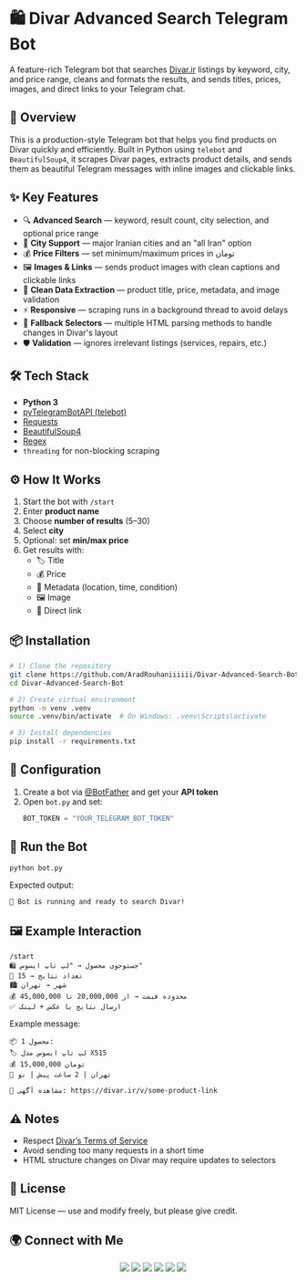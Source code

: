 # 🛍 Divar Advanced Search Telegram Bot

A feature-rich Telegram bot that searches [Divar.ir](https://divar.ir) listings by keyword, city, and price range,
cleans and formats the results, and sends titles, prices, images, and direct links to your Telegram chat.

## 📖 Overview

This is a production-style Telegram bot that helps you find products on Divar quickly and efficiently.
Built in Python using `telebot` and `BeautifulSoup4`, it scrapes Divar pages, extracts product details,
and sends them as beautiful Telegram messages with inline images and clickable links.

## ✨ Key Features

- 🔍 **Advanced Search** — keyword, result count, city selection, and optional price range
- 🌆 **City Support** — major Iranian cities and an "all Iran" option
- 💰 **Price Filters** — set minimum/maximum prices in تومان
- 🖼 **Images & Links** — sends product images with clean captions and clickable links
- 🧹 **Clean Data Extraction** — product title, price, metadata, and image validation
- ⚡ **Responsive** — scraping runs in a background thread to avoid delays
- 🔄 **Fallback Selectors** — multiple HTML parsing methods to handle changes in Divar's layout
- 🛡 **Validation** — ignores irrelevant listings (services, repairs, etc.)

## 🛠 Tech Stack

- **Python 3**
- [pyTelegramBotAPI (telebot)](https://github.com/eternnoir/pyTelegramBotAPI)
- [Requests](https://docs.python-requests.org/)
- [BeautifulSoup4](https://www.crummy.com/software/BeautifulSoup/)
- [Regex](https://docs.python.org/3/library/re.html)
- `threading` for non-blocking scraping

## ⚙️ How It Works

1. Start the bot with `/start`
2. Enter **product name**
3. Choose **number of results** (5–30)
4. Select **city**
5. Optional: set **min/max price**
6. Get results with:
   - 🏷 Title
   - 💰 Price
   - 📍 Metadata (location, time, condition)
   - 🖼 Image
   - 🔗 Direct link

## 📦 Installation

```bash
# 1) Clone the repository
git clone https://github.com/AradRouhaniiiiii/Divar-Advanced-Search-Bot.git
cd Divar-Advanced-Search-Bot

# 2) Create virtual environment
python -m venv .venv
source .venv/bin/activate  # On Windows: .venv\Scripts\activate

# 3) Install dependencies
pip install -r requirements.txt
```

## 🔑 Configuration

1. Create a bot via [@BotFather](https://t.me/BotFather) and get your **API token**
2. Open `bot.py` and set:
   ```python
   BOT_TOKEN = "YOUR_TELEGRAM_BOT_TOKEN"
   ```

## 🚀 Run the Bot

```bash
python bot.py
```

Expected output:
```
🚀 Bot is running and ready to search Divar!
```

## 🖼 Example Interaction

```
/start
🛍️ جستوجوی محصول → "لپ تاپ ایسوس"
🔢 تعداد نتایج → 15
🏙️ شهر → تهران
💰 محدوده قیمت → از 20,000,000 تا 45,000,000
✅ ارسال نتایج با عکس + لینک
```

Example message:

```
📦 محصول 1:
🏷️ لپ تاپ ایسوس مدل X515
💰 15,000,000 تومان
📍 تهران | 2 ساعت پیش | نو

🔗 مشاهده آگهی: https://divar.ir/v/some-product-link
```

## ⚠️ Notes

- Respect [Divar’s Terms of Service](https://divar.ir/terms)
- Avoid sending too many requests in a short time
- HTML structure changes on Divar may require updates to selectors

## 📜 License

MIT License — use and modify freely, but please give credit.

## 🌍 Connect with Me
<p align="center">
  <a href="https://aradrouhani.com"><img src="https://img.shields.io/badge/Website-000000?logo=About.me&logoColor=white" /></a>
  <a href="https://www.instagram.com/AradRouhani_com"><img src="https://img.shields.io/badge/Instagram-%23E4405F.svg?logo=Instagram&logoColor=white" /></a>
  <a href="https://t.me/aradrouhani_com"><img src="https://img.shields.io/badge/Telegram-2CA5E0?logo=telegram&logoColor=white" /></a>
  <a href="https://www.kaggle.com/aradrouhani"><img src="https://img.shields.io/badge/Kaggle-20BEFF?logo=kaggle&logoColor=white" /></a>
  <a href="mailto:a.rouhaniiiiii@gmail.com"><img src="https://img.shields.io/badge/Email-D14836?logo=gmail&logoColor=white" /></a>
  <a href="https://github.com/AradRouhaniiiiii"><img src="https://img.shields.io/badge/GitHub-181717?logo=github&logoColor=white" /></a>
</p>
